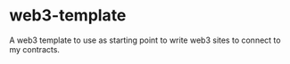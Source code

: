 # web3-template
A web3 template to use as starting point to write web3 sites to connect to my contracts.
